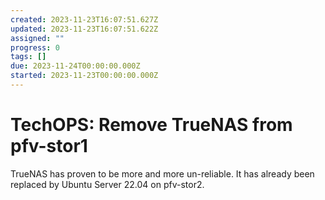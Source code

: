 ```yaml
---
created: 2023-11-23T16:07:51.627Z
updated: 2023-11-23T16:07:51.622Z
assigned: ""
progress: 0
tags: []
due: 2023-11-24T00:00:00.000Z
started: 2023-11-23T00:00:00.000Z
---
```


# TechOPS: Remove TrueNAS from pfv-stor1

TrueNAS has proven to be more and more un-reliable. It has already been replaced by Ubuntu Server 22.04 on pfv-stor2. 


